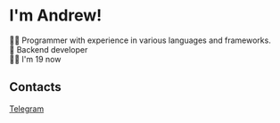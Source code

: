 # I'm Andrew!

👨‍💻 Programmer with experience in various languages and frameworks. <br>
🥇 Backend developer <br>
👦🏻 I'm 19 now <br>

## Contacts
[Telegram](https://t.me/neokofg)
